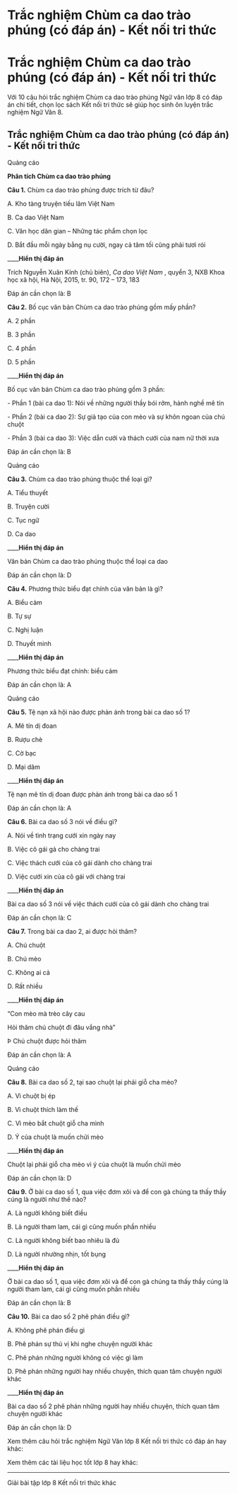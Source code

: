 # Trắc nghiệm Chùm ca dao trào phúng (có đáp án) - Kết nối tri thức

# Trắc nghiệm Chùm ca dao trào phúng (có đáp án) - Kết nối tri thức

Với 10 câu hỏi trắc nghiệm Chùm ca dao trào phúng Ngữ văn lớp 8 có đáp án chi tiết, chọn lọc sách Kết nối tri thức sẽ giúp học sinh ôn luyện trắc nghiệm Ngữ Văn 8.

## Trắc nghiệm Chùm ca dao trào phúng (có đáp án) - Kết nối tri thức

Quảng cáo

**Phân tích Chùm ca dao trào phúng**

**Câu 1.** Chùm ca dao trào phúng được trích từ đâu?

A. Kho tàng truyện tiếu lâm Việt Nam

B. Ca dao Việt Nam

C. Văn học dân gian – Những tác phẩm chọn lọc

D. Bắt đầu mỗi ngày bằng nụ cười, ngay cả tăm tối cũng phải tươi rói

____**Hiển thị đáp án**

Trích Nguyễn Xuân Kính (chủ biên),  _Ca dao Việt Nam_ , quyển 3, NXB Khoa học xã hội, Hà Nội, 2015, tr. 90, 172 – 173, 183

Đáp án cần chọn là: B

**Câu 2.** Bố cục văn bản Chùm ca dao trào phúng gồm mấy phần?

A. 2 phần

B. 3 phần

C. 4 phần

D. 5 phần

____**Hiển thị đáp án**

Bố cục văn bản Chùm ca dao trào phúng gồm 3 phần:

\- Phần 1 (bài ca dao 1): Nói về những người thầy bói rởm, hành nghề mê tín

\- Phần 2 (bài ca dao 2): Sự giả tạo của con mèo và sự khôn ngoan của chú chuột

\- Phần 3 (bài ca dao 3): Việc dẫn cưới và thách cưới của nam nữ thời xưa

Đáp án cần chọn là: B

Quảng cáo

**Câu 3.** Chùm ca dao trào phúng thuộc thể loại gì?

A. Tiểu thuyết

B. Truyện cười

C. Tục ngữ

D. Ca dao

____**Hiển thị đáp án**

Văn bản Chùm ca dao trào phúng thuộc thể loại ca dao

Đáp án cần chọn là: D

**Câu 4.** Phương thức biểu đạt chính của văn bản là gì?

A. Biểu cảm

B. Tự sự

C. Nghị luận

D. Thuyết minh

____**Hiển thị đáp án**

Phương thức biểu đạt chính: biểu cảm

Đáp án cần chọn là: A

Quảng cáo

**Câu 5.** Tệ nạn xã hội nào được phản ánh trong bài ca dao số 1?

A. Mê tín dị đoan

B. Rượu chè

C. Cờ bạc

D. Mại dâm

____**Hiển thị đáp án**

Tệ nạn mê tín dị đoan được phản ánh trong bài ca dao số 1

Đáp án cần chọn là: A

**Câu 6.** Bài ca dao số 3 nói về điều gì?

A. Nói về tình trạng cưới xin ngày nay

B. Việc cô gái gả cho chàng trai

C. Việc thách cưới của cô gái dành cho chàng trai

D. Việc cưới xin của cô gái với chàng trai

____**Hiển thị đáp án**

Bài ca dao số 3 nói về việc thách cưới của cô gái dành cho chàng trai

Đáp án cần chọn là: C

**Câu 7.** Trong bài ca dao 2, ai được hỏi thăm?

A. Chú chuột

B. Chú mèo

C. Không ai cả

D. Rất nhiều

____**Hiển thị đáp án**

“Con mèo mà trèo cây cau

Hỏi thăm chú chuột đi đâu vắng nhà”

Þ Chú chuột được hỏi thăm

Đáp án cần chọn là: A

Quảng cáo

**Câu 8.** Bài ca dao số 2, tại sao chuột lại phải giỗ cha mèo?

A. Vì chuột bị ép

B. Vì chuột thích làm thế

C. Vì mèo bắt chuột giỗ cha mình

D. Ý của chuột là muốn chửi mèo

____**Hiển thị đáp án**

Chuột lại phải giỗ cha mèo vì ý của chuột là muốn chửi mèo

Đáp án cần chọn là: D

**Câu 9.** Ở bài ca dao số 1, qua việc đơm xôi và để con gà chúng ta thấy thầy cúng là người như thế nào?

A. Là người không biết điều

B. Là người tham lam, cái gì cũng muốn phần nhiều

C. Là người không biết bao nhiêu là đủ

D. Là người nhường nhịn, tốt bụng

____**Hiển thị đáp án**

Ở bài ca dao số 1, qua việc đơm xôi và để con gà chúng ta thấy thầy cúng là người tham lam, cái gì cũng muốn phần nhiều

Đáp án cần chọn là: B

**Câu 10.** Bài ca dao số 2 phê phán điều gì?

A. Không phê phán điều gì

B. Phê phán sự thú vị khi nghe chuyện người khác

C. Phê phán những người không có việc gì làm

D. Phê phán những người hay nhiều chuyện, thích quan tâm chuyện người khác

____**Hiển thị đáp án**

Bài ca dao số 2 phê phán những người hay nhiều chuyện, thích quan tâm chuyện người khác

Đáp án cần chọn là: D

Xem thêm câu hỏi trắc nghiệm Ngữ Văn lớp 8 Kết nối tri thức có đáp án hay khác:

Xem thêm các tài liệu học tốt lớp 8 hay khác:

* * *

Giải bài tập lớp 8 Kết nối tri thức khác
